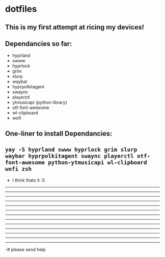 # dotfiles
This is my first attempt at ricing my devices! 
---
## Dependancies so far:
- hyprland
- swww
- hyprlock
- grim
- slurp
- waybar
- hyprpolkitagent
- swaync
- playerctl
- ytmusicapi (python library)
- otf-font-awesome
- wl-clipboard
- wofi
## One-liner to install Dependancies:
`yay -S hyprland swww hyprlock grim slurp waybar hyprpolkitagent swaync playerctl otf-font-awesome python-ytmusicapi wl-clipboard wofi zsh`
---
- I think thats it :3
---
---
---
---
---
---
---
---
---
---
---
---
---
-# please send help
